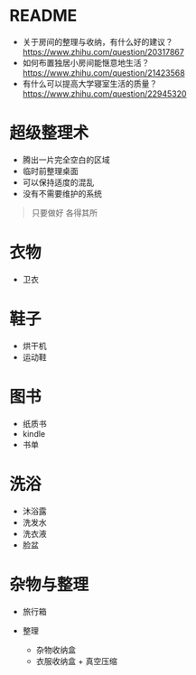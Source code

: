 # README

- 关于房间的整理与收纳，有什么好的建议？https://www.zhihu.com/question/20317867
- 如何布置独居小房间能惬意地生活？https://www.zhihu.com/question/21423568
- 有什么可以提高大学寝室生活的质量？ https://www.zhihu.com/question/22945320

# 超级整理术

- 腾出一片完全空白的区域
- 临时前整理桌面
- 可以保持适度的混乱
- 没有不需要维护的系统

> 只要做好 各得其所


# 衣物

- 卫衣

# 鞋子

- 烘干机
- 运动鞋

# 图书

- 纸质书
- kindle
- 书单


# 洗浴

- 沐浴露
- 洗发水
- 洗衣液
- 脸盆

# 杂物与整理

- 旅行箱
- 整理

  - 杂物收纳盒
  - 衣服收纳盒 + 真空压缩
